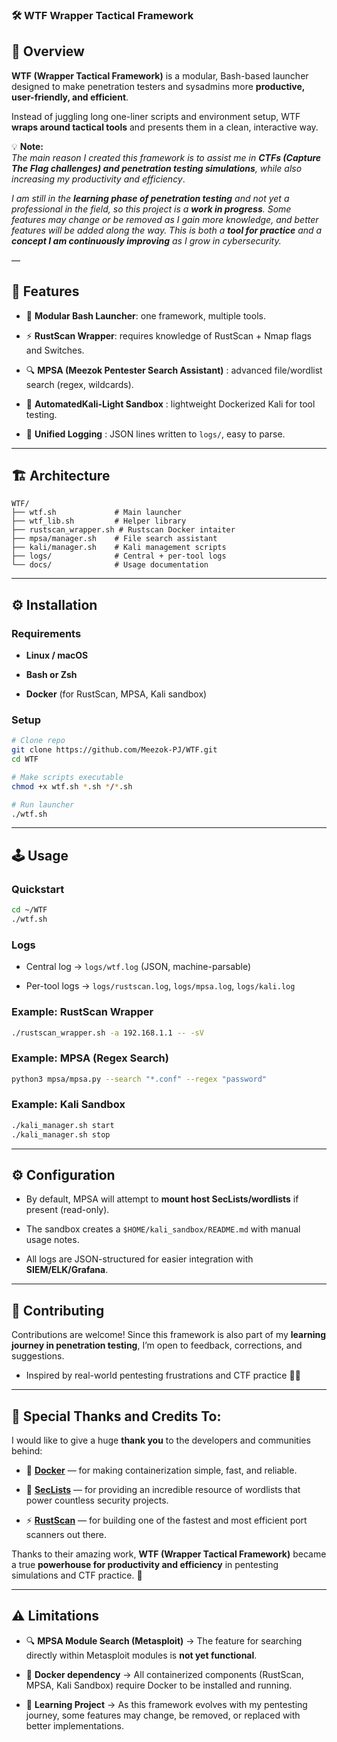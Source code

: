 ### 🛠️ WTF Wrapper Tactical Framework

## 📖 Overview

**WTF (Wrapper Tactical Framework)** is a modular, Bash-based launcher designed to make penetration testers and sysadmins more **productive, user-friendly, and efficient**.

Instead of juggling long one-liner scripts and environment setup, WTF **wraps around tactical tools** and presents them in a clean, interactive way.

💡 **Note:**\
*The main reason I created this framework is to assist me in **CTFs (Capture The Flag challenges) and penetration testing simulations**, while also increasing my productivity and efficiency*.

*I am still in the **learning phase of penetration testing** and not yet a professional in the field, so this project is a **work in progress**. Some features may change or be removed as I gain more knowledge, and better features will be added along the way. This is both a **tool for practice** and a **concept I am continuously improving** as I grow in cybersecurity.*

–– 

## 🔑 Features

* 🧩 **Modular Bash Launcher**: one framework, multiple tools.

* ⚡ **RustScan Wrapper**: requires knowledge of RustScan + Nmap flags and Switches.

* 🔍 **MPSA (Meezok Pentester Search Assistant)** : advanced file/wordlist search (regex, wildcards).

* 🐳 **AutomatedKali-Light Sandbox** : lightweight Dockerized Kali for tool testing.

* 📜 **Unified Logging** : JSON lines written to `logs/`, easy to parse.

---

## 🏗️ Architecture

```text
WTF/
├── wtf.sh             # Main launcher
├── wtf_lib.sh         # Helper library
├── rustscan_wrapper.sh # Rustscan Docker intaiter
├── mpsa/manager.sh    # File search assistant
├── kali/manager.sh    # Kali management scripts
├── logs/              # Central + per-tool logs
└── docs/              # Usage documentation
```

---

## ⚙️ Installation

### Requirements

* **Linux / macOS**

* **Bash or Zsh**

* **Docker** (for RustScan, MPSA, Kali sandbox)

### Setup

```bash
# Clone repo
git clone https://github.com/Meezok-PJ/WTF.git
cd WTF

# Make scripts executable
chmod +x wtf.sh *.sh */*.sh

# Run launcher
./wtf.sh
```

***

## 🕹️ Usage

### Quickstart

```bash
cd ~/WTF
./wtf.sh
```

### Logs

* Central log → `logs/wtf.log` (JSON, machine-parsable)

* Per-tool logs → `logs/rustscan.log`, `logs/mpsa.log`, `logs/kali.log`

### Example: RustScan Wrapper

```bash
./rustscan_wrapper.sh -a 192.168.1.1 -- -sV
```

### Example: MPSA (Regex Search)

```bash
python3 mpsa/mpsa.py --search "*.conf" --regex "password"
```

### Example: Kali Sandbox

```bash
./kali_manager.sh start
./kali_manager.sh stop
```

***

## ⚙️ Configuration

* By default, MPSA will attempt to **mount host SecLists/wordlists** if present (read-only).

* The sandbox creates a `$HOME/kali_sandbox/README.md` with manual usage notes.

* All logs are JSON-structured for easier integration with **SIEM/ELK/Grafana**.

***

## 🤝 Contributing

Contributions are welcome! Since this framework is also part of my **learning journey in penetration testing**, I’m open to feedback, corrections, and suggestions.

* Inspired by real-world pentesting frustrations and CTF practice 🕵️‍♂️

***
## 🙌 Special Thanks and Credits To:

I would like to give a huge **thank you** to the developers and communities behind:

* 🐳 **[Docker](https://www.docker.com/)** — for making containerization simple, fast, and reliable.

* 📂 **[SecLists](https://github.com/danielmiessler/SecLists)** — for providing an incredible resource of wordlists that power countless security projects.

* ⚡ **[RustScan](https://github.com/RustScan/RustScan)** — for building one of the fastest and most efficient port scanners out there.

Thanks to their amazing work, **WTF (Wrapper Tactical Framework)** became a true **powerhouse for productivity and efficiency** in pentesting simulations and CTF practice. 🚀

***

## ⚠️ Limitations

* 🔍 **MPSA Module Search (Metasploit)** → The feature for searching directly within Metasploit modules is **not yet functional**.

* 🐳 **Docker dependency** → All containerized components (RustScan, MPSA, Kali Sandbox) require Docker to be installed and running.

* 🔄 **Learning Project** → As this framework evolves with my pentesting journey, some features may change, be removed, or replaced with better implementations.
